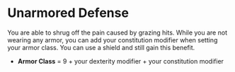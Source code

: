 # Unarmored Defense
You are able to shrug off the pain caused by grazing hits.
While you are not wearing any armor, you can add your constitution modifier when setting your armor class.
You can use a shield and still gain this benefit.
- **Armor Class** = 9 + your dexterity modifier + your constitution modifier
